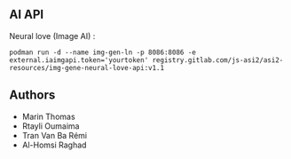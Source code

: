 ## AI API 
Neural love (Image AI) :
```
podman run -d --name img-gen-ln -p 8086:8086 -e external.iaimgapi.token='yourtoken' registry.gitlab.com/js-asi2/asi2-resources/img-gene-neural-love-api:v1.1
```


## Authors
- Marin Thomas
- Rtayli Oumaima
- Tran Van Ba Rémi
- Al-Homsi Raghad

